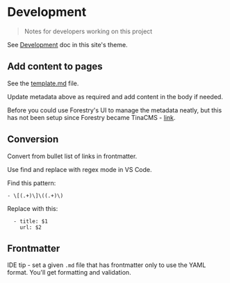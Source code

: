# Development
> Notes for developers working on this project

See [Development](https://github.com/MichaelCurrin/fractal/tree/master/docs/development/) doc in this site's theme.


## Add content to pages

See the [template.md](template.md) file.

Update metadata above as required and add content in the body if needed.

Before you could use Forestry's UI to manage the metadata neatly, but this has not been setup since Forestry became TinaCMS - [link](https://tina.io/forestry/).


## Conversion

Convert from bullet list of links in frontmatter.

Use find and replace with regex mode in VS Code.

Find this pattern:

```re
- \[(.+)\]\((.+)\)
```

Replace with this:

```
  - title: $1
    url: $2
```


## Frontmatter

IDE tip - set a given `.md` file that has frontmatter only to use the YAML format. You'll get formatting and validation.
